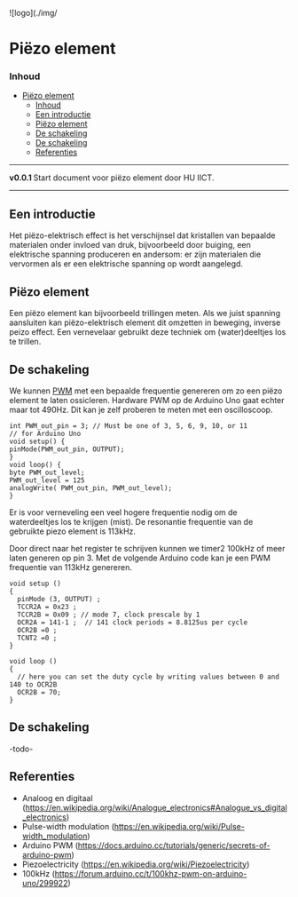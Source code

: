 ![logo](./img/ [](logo-id)

# Piëzo element[](title-id)

### Inhoud[](toc-id)

- [Piëzo element](#piëzo-element)
    - [Inhoud](#inhoud)
  - [Een introductie](#een-introductie)
  - [Piëzo element](#piëzo-element-1)
  - [De schakeling](#de-schakeling)
  - [De schakeling](#de-schakeling-1)
  - [Referenties](#referenties)

---

**v0.0.1 [](version-id)** Start document voor piëzo element door HU IICT[](author-id).

---

## Een introductie

Het piëzo-elektrisch effect is het verschijnsel dat kristallen van bepaalde materialen onder invloed van druk, bijvoorbeeld door buiging, een elektrische spanning produceren en andersom: er zijn materialen die vervormen als er een elektrische spanning op wordt aangelegd.

## Piëzo element

Een piëzo element kan bijvoorbeeld trillingen meten. Als we juist spanning aansluiten kan piëzo-elektrisch element dit omzetten in beweging, inverse peizo effect. Een vernevelaar gebruikt deze techniek om (water)deeltjes los te trillen.

## De schakeling

We kunnen [PWM](../../communicatie/analoog-en-digitaal/DAC/README.md) met een bepaalde frequentie genereren om zo een piëzo element te laten ossicleren. Hardware PWM op de Arduino Uno gaat echter maar tot 490Hz. Dit kan je zelf proberen te meten met een oscilloscoop. 

```Arduino
int PWM_out_pin = 3; // Must be one of 3, 5, 6, 9, 10, or 11
// for Arduino Uno
void setup() {
pinMode(PWM_out_pin, OUTPUT);
}
void loop() {
byte PWM_out_level;
PWM_out_level = 125
analogWrite( PWM_out_pin, PWM_out_level);
}
```

Er is voor verneveling een veel hogere frequentie nodig om de waterdeeltjes los te krijgen (mist). De resonantie frequentie van de gebruikte piezo element is 113kHz. 

Door direct naar het register te schrijven kunnen we timer2 100kHz of meer laten generen op pin 3. Met de volgende Arduino code kan je een PWM frequentie van 113kHz genereren.

```Arduino
void setup ()
{
  pinMode (3, OUTPUT) ;
  TCCR2A = 0x23 ;
  TCCR2B = 0x09 ; // mode 7, clock prescale by 1
  OCR2A = 141-1 ;  // 141 clock periods = 8.8125us per cycle
  OCR2B =0 ;
  TCNT2 =0 ;
}

void loop ()
{
  // here you can set the duty cycle by writing values between 0 and 140 to OCR2B
  OCR2B = 70;
}
```

## De schakeling
-todo-

## Referenties

- Analoog en digitaal (<https://en.wikipedia.org/wiki/Analogue_electronics#Analogue_vs_digital_electronics>)
- Pulse-width modulation (<https://en.wikipedia.org/wiki/Pulse-width_modulation>)
- Arduino PWM (<https://docs.arduino.cc/tutorials/generic/secrets-of-arduino-pwm>)
- Piezoelectricity (<https://en.wikipedia.org/wiki/Piezoelectricity>)
- 100kHz (<https://forum.arduino.cc/t/100khz-pwm-on-arduino-uno/299922>)